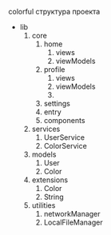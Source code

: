 colorful
структура проекта
* lib
	1. core
		1. home
			1. views
			2. viewModels
		2. profile 
			1. views
			2. viewModels
			3. 
		1. settings 
		2. entry
		3. components 
	2. services
		1. UserService
		2. ColorService
	3. models
		1. User
		2. Color
	4. extensions
		1. Color
		2. String
	5. utilities
		1. networkManager
		2. LocalFileManager
	
	